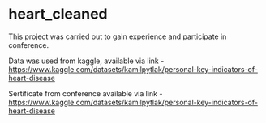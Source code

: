 # heart_cleaned

This project was carried out to gain experience and participate in conference.

Data was used from kaggle, available via link - https://www.kaggle.com/datasets/kamilpytlak/personal-key-indicators-of-heart-disease

Sertificate from conference available via link - https://www.kaggle.com/datasets/kamilpytlak/personal-key-indicators-of-heart-disease
